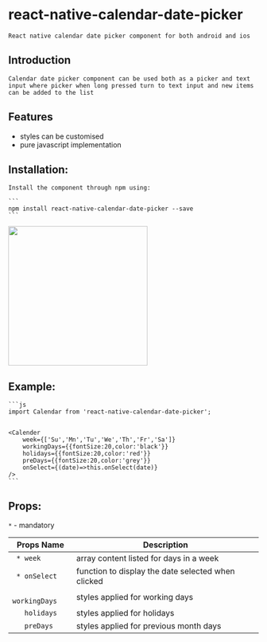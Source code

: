 # react-native-calendar-date-picker

    React native calendar date picker component for both android and ios

## Introduction

    Calendar date picker component can be used both as a picker and text input where picker when long pressed turn to text input and new items can be added to the list

## Features

* styles can be customised
* pure javascript implementation

## Installation:

    Install the component through npm using:

    ```
    npm install react-native-calendar-date-picker --save
    ```

  <img src="https://user-images.githubusercontent.com/32927921/33645330-3f44e346-da70-11e7-8a11-5e545f2c1f77.png" width="280"/>


## Example:
    ```js
    import Calendar from 'react-native-calendar-date-picker';


    <Calender
        week={['Su','Mn','Tu','We','Th','Fr','Sa']}
        workingDays={{fontSize:20,color:'black'}}
        holidays={{fontSize:20,color:'red'}}
        preDays={{fontSize:20,color:'grey'}}
        onSelect={(date)=>this.onSelect(date)}
    />
    ```

## Props:

  ` * ` - mandatory

Props Name          |               Description
------------------- | ---------------------------------------------------
` * week`           | array content listed for days in a week
` * onSelect`       | function to display the date selected when clicked
`   workingDays`    | styles applied for working days
`   holidays`       | styles applied for holidays
`   preDays`        | styles applied for previous month days
